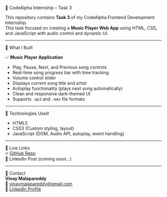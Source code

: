 🚀 CodeAlpha Internship – Task 3

This repository contains **Task 3** of my CodeAlpha Frontend Development Internship.  
This task focused on creating a **Music Player Web App** using HTML, CSS, and JavaScript with audio control and dynamic UI.

---

📌 What I Built

✅ **Music Player Application**  
- Play, Pause, Next, and Previous song controls  
- Real-time song progress bar with time tracking  
- Volume control slider  
- Displays current song title and artist  
- Autoplay functionality (plays next song automatically)  
- Clean and responsive dark-themed UI  
- Supports `.mp3` and `.m4a` file formats

---

🎨 Technologies Used
- HTML5  
- CSS3 (Custom styling, layout)  
- JavaScript (DOM, Audio API, autoplay, event handling)

---

🔗 Live Links  
🔥 [GitHub Repo](https://github.com/Kalyan-5460/CodeAlpha_tasks/tree/main/task3_music_player)  
💼 LinkedIn Post (coming soon...)

---

📧 Contact  
**Vinay Malapareddy**  
📩 vinaymalapareddy@gmail.com  
🔗 [LinkedIn Profile](https://www.linkedin.com/in/malapareddy-kalyan-venkat-vinay-12a41b292)

